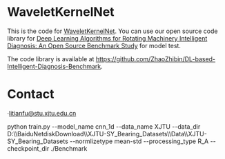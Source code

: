 # WaveletKernelNet
This is the code for [WaveletKernelNet](https://arxiv.org/abs/1911.07925).
You can use our open source code library for [Deep Learning Algorithms for Rotating Machinery Intelligent Diagnosis: An Open Source Benchmark Study](https://arxiv.org/abs/2003.03315) for model test.

The code library is available at https://github.com/ZhaoZhibin/DL-based-Intelligent-Diagnosis-Benchmark. 

# Contact
·litianfu@stu.xjtu.edu.cn



python train.py --model_name  cnn_1d --data_name XJTU --data_dir D:\\\BaiduNetdiskDownload\\\XJTU-SY_Bearing_Datasets\\\Data\\\XJTU-SY_Bearing_Datasets --normlizetype mean-std --processing_type R_A --checkpoint_dir ./Benchmark

